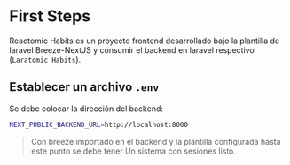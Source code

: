 # First Steps

Reactomic Habits es un proyecto frontend desarrollado bajo la plantilla de laravel Breeze-NextJS y consumir el backend en laravel respectivo (`Laratomic Habits`).

## Establecer un archivo `.env`

Se debe colocar la dirección del backend:

```bash title="Archivo .env"
NEXT_PUBLIC_BACKEND_URL=http://localhost:8000
```

> Con breeze importado en el backend y la plantilla configurada hasta este punto se debe tener Un sistema con sesiones listo.